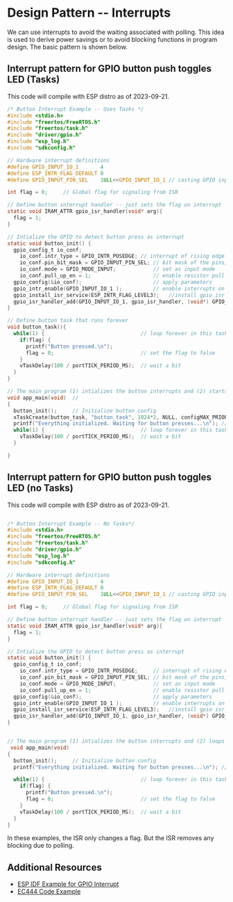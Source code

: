 # Design Pattern -- Interrupts

We can use interrupts to avoid the waiting associated with
polling. This idea is used to derive power savings or to avoid
blocking functions in program design.  The basic pattern is shown
below.


## Interrupt pattern for GPIO button push toggles LED (Tasks)
This code will compile with ESP distro as of 2023-09-21.

```c
/* Button Interrupt Example -- Uses Tasks */
#include <stdio.h>
#include "freertos/FreeRTOS.h"
#include "freertos/task.h"
#include "driver/gpio.h"
#include "esp_log.h"
#include "sdkconfig.h"

// Hardware interrupt definitions
#define GPIO_INPUT_IO_1       4
#define ESP_INTR_FLAG_DEFAULT 0
#define GPIO_INPUT_PIN_SEL    1ULL<<GPIO_INPUT_IO_1 // casting GPIO input to bitmap

int flag = 0;     // Global flag for signaling from ISR

// Define button interrupt handler -- just sets the flag on interrupt
static void IRAM_ATTR gpio_isr_handler(void* arg){
  flag = 1;
}

// Intialize the GPIO to detect button press as interrupt
static void button_init() {
  gpio_config_t io_conf;
    io_conf.intr_type = GPIO_INTR_POSEDGE; // interrupt of rising edge
    io_conf.pin_bit_mask = GPIO_INPUT_PIN_SEL; // bit mask of the pins, use GPIO4 here
    io_conf.mode = GPIO_MODE_INPUT;            // set as input mode
    io_conf.pull_up_en = 1;                    // enable resistor pull-up mode on pin
  gpio_config(&io_conf);                       // apply parameters
  gpio_intr_enable(GPIO_INPUT_IO_1 );          // enable interrupts on pin
  gpio_install_isr_service(ESP_INTR_FLAG_LEVEL3);   //install gpio isr service
  gpio_isr_handler_add(GPIO_INPUT_IO_1, gpio_isr_handler, (void*) GPIO_INPUT_IO_1); //hook isr handler for specific gpio pin
}

// Define button task that runs forever
void button_task(){
  while(1) {                               // loop forever in this task
    if(flag) {
      printf("Button pressed.\n");
      flag = 0;                            // set the flag to false
    }
    vTaskDelay(100 / portTICK_PERIOD_MS);  // wait a bit
  }
}

// The main program (1) intializes the button interrupts and (2) starts the task
void app_main(void)  // 
{
  button_init();     // Initialize button config 
  xTaskCreate(button_task, "button_task", 1024*2, NULL, configMAX_PRIORITIES, NULL); // Create task
  printf("Everything initialized. Waiting for button presses...\n"); // console message that it has begun
  while(1) {                               // loop forever in this task
    vTaskDelay(100 / portTICK_PERIOD_MS);  // wait a bit
  }

}

```
## Interrupt pattern for GPIO button push toggles LED (no Tasks)
This code will compile with ESP distro as of 2023-09-21.

```c

/* Button Interrupt Example -- No Tasks*/
#include <stdio.h>
#include "freertos/FreeRTOS.h"
#include "freertos/task.h"
#include "driver/gpio.h"
#include "esp_log.h"
#include "sdkconfig.h"

// Hardware interrupt definitions
#define GPIO_INPUT_IO_1       4
#define ESP_INTR_FLAG_DEFAULT 0
#define GPIO_INPUT_PIN_SEL    1ULL<<GPIO_INPUT_IO_1 // casting GPIO input to bitmap

int flag = 0;     // Global flag for signaling from ISR

// Define button interrupt handler -- just sets the flag on interrupt
static void IRAM_ATTR gpio_isr_handler(void* arg){
  flag = 1;
}

// Intialize the GPIO to detect button press as interrupt
static void button_init() {
  gpio_config_t io_conf;
    io_conf.intr_type = GPIO_INTR_POSEDGE;     // interrupt of rising edge
    io_conf.pin_bit_mask = GPIO_INPUT_PIN_SEL; // bit mask of the pins, use GPIO4 here
    io_conf.mode = GPIO_MODE_INPUT;            // set as input mode
    io_conf.pull_up_en = 1;                    // enable resistor pull-up mode on pin
  gpio_config(&io_conf);                       // apply parameters
  gpio_intr_enable(GPIO_INPUT_IO_1 );          // enable interrupts on pin
  gpio_install_isr_service(ESP_INTR_FLAG_LEVEL3);   //install gpio isr service
  gpio_isr_handler_add(GPIO_INPUT_IO_1, gpio_isr_handler, (void*) GPIO_INPUT_IO_1); //hook isr handler for specific gpio pin
}


// The main program (1) intializes the button interrupts and (2) loops
 void app_main(void)   
{
  button_init();     // Initialize button config 
  printf("Everything initialized. Waiting for button presses...\n"); // console message that it has begun

  while(1) {                               // loop forever in this task
    if(flag) {
      printf("Button pressed.\n");
      flag = 0;                            // set the flag to false
    }
    vTaskDelay(100 / portTICK_PERIOD_MS);  // wait a bit
  }
}

```

In these examples, the ISR only changes a flag. But the ISR removes any
blocking due to polling.

## Additional Resources
- [ESP IDF Example for GPIO Interrupt](https://github.com/espressif/esp-idf/tree/master/examples/peripherals/gpio/generic_gpio)
- [EC444 Code Example](https://github.com/BU-EC444/04-Code-Examples/tree/main/button-timer)